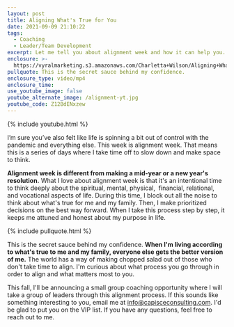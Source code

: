 ```yaml
---
layout: post
title: Aligning What's True for You
date: 2021-09-09 21:10:22
tags:
  - Coaching
  - Leader/Team Development
excerpt: Let me tell you about alignment week and how it can help you.
enclosure: >-
  https://vyralmarketing.s3.amazonaws.com/Charletta+Wilson/Aligning+What's+True+for+You.mp4
pullquote: This is the secret sauce behind my confidence.
enclosure_type: video/mp4
enclosure_time:
use_youtube_image: false
youtube_alternate_image: /alignment-yt.jpg
youtube_code: Z12BdENxzew
---
```

{% include youtube.html %}

I’m sure you’ve also felt like life is spinning a bit out of control with the pandemic and everything else. This week is alignment week. That means this is a series of days where I take time off to slow down and make space to think.

**Alignment week is different from making a mid-year or a new year's resolution.** What I love about alignment week is that it's an intentional time to think deeply about the spiritual, mental, physical,&nbsp; financial, relational, and vocational aspects of life. During this time, I block out all the noise to think about what's true for me and my family. Then, I make prioritized decisions on the best way forward. When I take this process step by step, it keeps me attuned and honest about my purpose in life.

{% include pullquote.html %}

This is the secret sauce behind my confidence. **When I'm living according to what's true to me and my family, everyone else gets the better version of me.** The world has a way of making chopped salad out of those who don't take time to align. I'm curious about what process you go through in order to align and what matters most to you.

This fall, I'll be announcing a small group coaching opportunity where I will take a group of leaders through this alignment process. If this sounds like something interesting to you, email me at info@capisceconsulting.com. I'd be glad to put you on the VIP list. If you have any questions, feel free to reach out to me.

